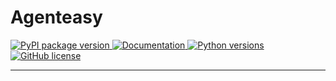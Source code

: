 # Agenteasy
<a href="https://pypi.org/project/agenteasy/">
    <img src="https://img.shields.io/pypi/v/agenteasy"
         alt="PyPI package version">
  </a>
<a href="https://dermartinli.github.io/agenteasy">
    <img src="https://img.shields.io/badge/-documentation-blue"
         alt="Documentation">
</a>
<a href="https://www.python.org">
    <img src="https://img.shields.io/pypi/pyversions/agenteasy"
         alt="Python versions">
</a>
<a href="https://github.com/derMartinLi/agenteasy/blob/main/LICENSE">
    <img src="https://img.shields.io/github/license/derMartinLi/agenteasy"
         alt="GitHub license">
  </a>
</p>

---
